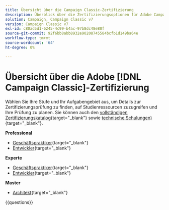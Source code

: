```yaml
---
title: Übersicht über die Campaign Classic-Zertifizierung
description: Überblick über die Zertifizierungsoptionen für Adobe Campaign Classic
solution: Campaign, Campaign Classic v7
version: Campaign Classic v7
exl-id: c80ad5d1-6245-4c99-b4ac-97b8dc48e80f
source-git-commit: 92f6bb8abb8932e90208745584bcfb1d149ba64e
workflow-type: tm+mt
source-wordcount: '64'
ht-degree: 0%

---
```


# Übersicht über die Adobe [!DNL Campaign Classic]-Zertifizierung

Wählen Sie Ihre Stufe und Ihr Aufgabengebiet aus, um Details zur Zertifizierungsprüfung zu finden, auf Studienressourcen zuzugreifen und Ihre Prüfung zu planen. Sie können auch den [vollständigen Zertifizierungskatalog](https://certification.adobe.com/certifications){target="_blank"} sowie [technische Schulungen) ](https://certification.adobe.com/courses/?/courses){target="_blank"}.

**Professional**

* [Geschäftspraktiker](https://certification.adobe.com/certification/campaign-classic-business-practitioner-professional){target="_blank"} <!--AD0-E329-->
* [Entwickler](https://certification.adobe.com/certification/developer-professional){target="_blank"} <!--AD0-E331-->

**Experte**

* [Geschäftspraktiker](https://certification.adobe.com/certification/campaign-classic-business-practitioner-expert){target="_blank"} <!--AD0-E327-->
* [Entwickler](https://certification.adobe.com/certification/campaign-classic-developer-expert){target="_blank"} <!--AD0-E330-->

**Master**

* [Architekt](https://certification.adobe.com/certification/campaign-classic-architect-master){target="_blank"} <!--AD0-E328-->

{{questions}}

